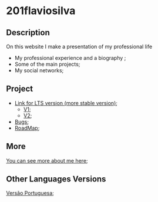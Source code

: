 # 201flaviosilva

## Description

On this website I make a presentation of my professional life

 - My professional experience and a biography ;
 - Some of the main projects;
 - My social networks;

## Project

- [Link for LTS version (more stable version)](https://201flaviosilva.github.io/);
  - [V1](https://201flaviosilva.bitbucket.io/);
  - [V2](https://201flaviosilvav2.netlify.app/);
- [Bugs](https://github.com/201flaviosilva/201flaviosilva.github.io/issues);
- [RoadMap](https://github.com/201flaviosilva/201flaviosilva.github.io/projects/3);

## More
[You can see more about me here](https://github.com/201flaviosilva/201flaviosilva);

## Other Languages Versions
[Versão Portuguesa](./README/Portugues.md);
